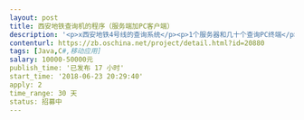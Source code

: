 ```yaml
---                
layout: post       
title: 西安地铁查询机的程序（服务端加PC客户端）           
description: '<p>x西安地铁4号线的查询系统</p><p>1个服务器和几十个查询PC终端</p><p><br></p><p>c查询 服务端管理人员录入的 新闻，公告，线路等信息</p>'     
contenturl: https://zb.oschina.net/project/detail.html?id=20880      
tags: [Java,C#,移动应用]            
salary: 10000-50000元          
publish_time: '已发布 17 小时'         
start_time: '2018-06-23 20:29:40'           
apply: 2                   
time_range: 30 天              
status: 招募中                  
---                 
```

